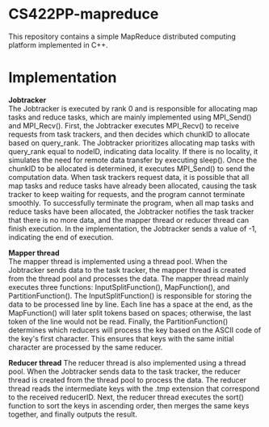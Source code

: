 # CS422PP-mapreduce

This repository contains a simple MapReduce distributed computing platform implemented in C++.

# Implementation
**Jobtracker**  
The Jobtracker is executed by rank 0 and is responsible for allocating map tasks and reduce tasks, which are mainly implemented using MPI_Send() and MPI_Recv(). First, the Jobtracker executes MPI_Recv() to receive requests from task trackers, and then decides which chunkID to allocate based on query_rank. The Jobtracker prioritizes allocating map tasks with query_rank equal to nodeID, indicating data locality. If there is no locality, it simulates the need for remote data transfer by executing sleep(). Once the chunkID to be allocated is determined, it executes MPI_Send() to send the computation data. When task trackers request data, it is possible that all map tasks and reduce tasks have already been allocated, causing the task tracker to keep waiting for requests, and the program cannot terminate smoothly. To successfully terminate the program, when all map tasks and reduce tasks have been allocated, the Jobtracker notifies the task tracker that there is no more data, and the mapper thread or reducer thread can finish execution. In the implementation, the Jobtracker sends a value of -1, indicating the end of execution.

**Mapper thread**  
The mapper thread is implemented using a thread pool. When the Jobtracker sends data to the task tracker, the mapper thread is created from the thread pool and processes the data. The mapper thread mainly executes three functions: InputSplitFunction(), MapFunction(), and PartitionFunction(). The InputSplitFunction() is responsible for storing the data to be processed line by line. Each line has a space at the end, as the MapFunction() will later split tokens based on spaces; otherwise, the last token of the line would not be read. Finally, the PartitionFunction() determines which reducers will process the key based on the ASCII code of the key's first character. This ensures that keys with the same initial character are processed by the same reducer.

**Reducer thread**
The reducer thread is also implemented using a thread pool. When the Jobtracker sends data to the task tracker, the reducer thread is created from the thread pool to process the data. The reducer thread reads the intermediate keys with the .tmp extension that correspond to the received reducerID. Next, the reducer thread executes the sort() function to sort the keys in ascending order, then merges the same keys together, and finally outputs the result.

